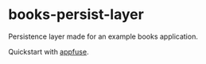 # books-persist-layer
Persistence layer made for an example books application.

Quickstart with [appfuse](http://appfuse.org/display/APF/Home).


